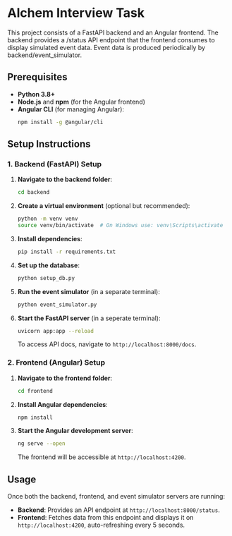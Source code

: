 
# Alchem Interview Task

This project consists of a FastAPI backend and an Angular frontend. The backend provides a /status API endpoint that the frontend consumes to display simulated event data. Event data is produced periodically by backend/event_simulator.


## Prerequisites

- **Python 3.8+**
- **Node.js** and **npm** (for the Angular frontend)
- **Angular CLI** (for managing Angular):
  ```bash
  npm install -g @angular/cli
  ```

## Setup Instructions

### 1. Backend (FastAPI) Setup

1. **Navigate to the backend folder**:
   ```bash
   cd backend
   ```

2. **Create a virtual environment** (optional but recommended):
   ```bash
   python -m venv venv
   source venv/bin/activate  # On Windows use: venv\Scripts\activate
   ```

3. **Install dependencies**:
   ```bash
   pip install -r requirements.txt
   ```

4. **Set up the database**:
   ```bash
   python setup_db.py
   ```

5. **Run the event simulator** (in a separate terminal):
   ```bash
   python event_simulator.py
   ```

6. **Start the FastAPI server** (in a seperate terminal):
   ```bash
   uvicorn app:app --reload
   ```

   To access API docs, navigate to `http://localhost:8000/docs`.

### 2. Frontend (Angular) Setup

1. **Navigate to the frontend folder**:
   ```bash
   cd frontend
   ```

2. **Install Angular dependencies**:
   ```bash
   npm install
   ```

3. **Start the Angular development server**:
   ```bash
   ng serve --open
   ```

   The frontend will be accessible at `http://localhost:4200`.


## Usage

Once both the backend, frontend, and event simulator servers are running:

- **Backend**: Provides an API endpoint at `http://localhost:8000/status`.
- **Frontend**: Fetches data from this endpoint and displays it on `http://localhost:4200`, auto-refreshing every 5 seconds.



